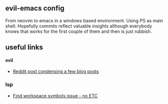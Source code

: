 
## evil-emacs config

From neovim to emacs in a windows based environment. Using PS as main shell.
Hopefully commits reflect valuable insights although everybody knows that works
for the first couple of them and then is just rubbish.


## useful links

#### evil

  - [Reddit post condensing a few blog posts](https://www.reddit.com/r/emacs/comments/4hmmla/how_much_evil_in_emacs/)

### lsp
 - [Find workspace symbols issue - no ETC](https://github.com/emacs-lsp/lsp-mode/issues/2460)
